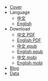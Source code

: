 * [Cover](/)
* Language
  * [中文](/cn/)
  * [English](/en/)
* Download
  * [中文 PDF](https://onregularinvesting.com/pdf/on-regularinvesting-cn.pdf)
  * [English PDF](https://onregularinvesting.com/pdf/on-regularinvesting-en.pdf)
  * [中文 epub](https://github.com/xiaolai/regular-investing-in-box/raw/master/docs/epub/OnRegularInvesting_cn.epub)
  * [English epub](https://github.com/xiaolai/regular-investing-in-box/raw/master/docs/epub/OnRegularInvesting_en.epub)
  * [中文 mobi](https://github.com/xiaolai/regular-investing-in-box/raw/master/docs/mobi/OnRegularInvesting_cn.mobi)
  * [English mobi](https://github.com/xiaolai/regular-investing-in-box/raw/master/docs/mobi/OnRegularInvesting_en.mobi)
* [Blog](/blog/)
* [Data](/data/)